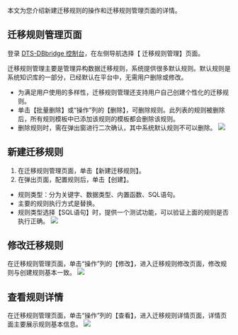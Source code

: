 本文为您介绍新建迁移规则的操作和迁移规则管理页面的详情。

## 迁移规则管理页面 
登录 [DTS-DBbridge 控制台](https://cloud.tencent.com/document/product/571/45866)，在左侧导航选择【 迁移规则管理】页面。

迁移规则管理主要是管理异构数据迁移规则，系统提供很多默认规则。默认规则是系统知识库的一部分，已经默认在平台中，无需用户删除或修改。
- 为满足用户使用的多样性，迁移规则管理还支持用户自己创建个性化的迁移规则。
- 单击【批量删除】或“操作”列的【删除】，可删除规则。此列表的规则被删除后，所有规则模板中已添加该规则的模板都会删除该规则。
- 删除规则时，需在弹出窗进行二次确认，其中系统默认规则不可以删除。
![](https://main.qcloudimg.com/raw/198c895c959c04ccae60edf0652db701.png)

## 新建迁移规则
1. 在迁移规则管理页面，单击【新建迁移规则】。
2. 在弹出页面，配置规则后，单击【创建】。
 - 规则类型：分为关键字、数据类型、内置函数、SQL语句。
 - 主要的规则执行方式是替换。
 - 规则类型选择【SQL语句】时，提供一个测试功能，可以验证上面的规则是否执行正确。
![](https://main.qcloudimg.com/raw/333e1321bf3453781a32dfcea2bdb372.png)

## 修改迁移规则
在迁移规则管理页面，单击“操作”列的【修改】，进入迁移规则修改页面，修改规则与创建规则基本一致。
![](https://main.qcloudimg.com/raw/3f40851d6bdc2b6df369f78dfdd31565.png)

## 查看规则详情
在迁移规则管理页面，单击“操作”列的【查看】，进入迁移规则详情页面，详情页面主要展示规则基本信息。
![](https://main.qcloudimg.com/raw/d28524dfeb3efdd75ef46a197e5d2181.png)
